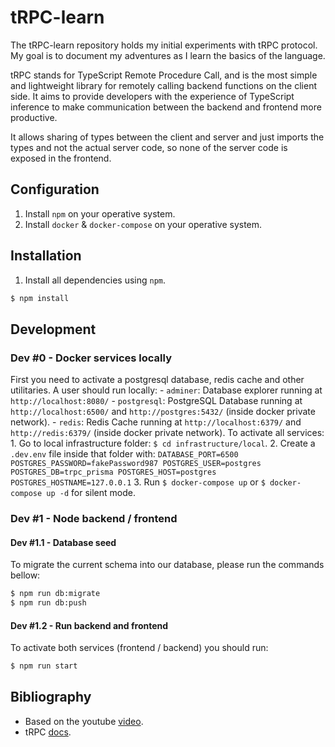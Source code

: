 # tRPC-learn

The tRPC-learn repository holds my initial experiments with tRPC protocol. My goal is to document my adventures as I learn the basics of the language.

tRPC stands for TypeScript Remote Procedure Call, and is the most simple and lightweight library for remotely calling backend functions on the client side. It aims to provide developers with the experience of TypeScript inference to make communication between the backend and frontend more productive.

It allows sharing of types between the client and server and just imports the types and not the actual server code, so none of the server code is exposed in the frontend.

## Configuration

1. Install `npm` on your operative system.
2. Install `docker` & `docker-compose` on your operative system.

## Installation

1. Install all dependencies using `npm`.

```sh
$ npm install
```

## Development

### Dev #0 - Docker services locally
First you need to activate a postgresql database, redis cache and other utilitaries. A user should run locally:
    - `adminer`: Database explorer running at `http://localhost:8080/`
    - `postgresql`: PostgreSQL Database running at `http://localhost:6500/` and `http://postgres:5432/` (inside docker private network).
    - `redis`: Redis Cache running at `http://localhost:6379/` and `http://redis:6379/` (inside docker private network).
To activate all services:
    1. Go to local infrastructure folder: `$ cd infrastructure/local`.
    2. Create a `.dev.env` file inside that folder with:
        ```
        DATABASE_PORT=6500
        POSTGRES_PASSWORD=fakePassword987
        POSTGRES_USER=postgres
        POSTGRES_DB=trpc_prisma
        POSTGRES_HOST=postgres
        POSTGRES_HOSTNAME=127.0.0.1
        ```
    3. Run `$ docker-compose up` or `$ docker-compose up -d` for silent mode.

### Dev #1 - Node backend / frontend

#### Dev #1.1 - Database seed
To migrate the current schema into our database, please run the commands bellow:

```sh
$ npm run db:migrate
$ npm run db:push
```

#### Dev #1.2 - Run backend and frontend
To activate both services (frontend / backend) you should run:

```sh
$ npm run start
```

## Bibliography
- Based on the youtube [video](https://www.youtube.com/watch?v=Lam0cYOEst8).
- tRPC [docs](https://trpc.io/docs/quickstart).
